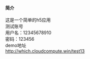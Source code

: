 #### 简介    
这是一个简单的h5应用    
测试账号    
用户名：12345678910    
密码：123456    
demo地址    
http://which.cloudcompute.win/test13    